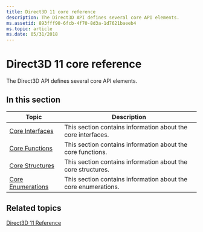 ```yaml
---
title: Direct3D 11 core reference
description: The Direct3D API defines several core API elements.
ms.assetid: 893fff90-6fcb-4f70-8d3a-1d7621baeeb4
ms.topic: article
ms.date: 05/31/2018
---
```


# Direct3D 11 core reference

The Direct3D API defines several core API elements.

## 

## In this section



| Topic                                                                            | Description                                                               |
|----------------------------------------------------------------------------------|---------------------------------------------------------------------------|
| [Core Interfaces](d3d11-graphics-reference-d3d11-core-interfaces.md)<br/> | This section contains information about the core interfaces. <br/>  |
| [Core Functions](d3d11-graphics-reference-d3d11-core-functions.md)<br/>   | This section contains information about the core functions.<br/>    |
| [Core Structures](d3d11-graphics-reference-d3d11-core-structures.md)<br/> | This section contains information about the core structures. <br/>  |
| [Core Enumerations](d3d11-graphics-reference-d3d11-core-enums.md)<br/>    | This section contains information about the core enumerations.<br/> |



 

## Related topics

<dl> <dt>

[Direct3D 11 Reference](d3d11-graphics-reference.md)
</dt> </dl>

 

 





